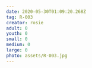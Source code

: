 ```yaml
---
date: 2020-05-30T01:09:20.268Z
tag: R-003
creator: rosie
adult: 0
youth: 0
small: 0
medium: 0
large: 0
photo: assets/R-003.jpg
---
```

